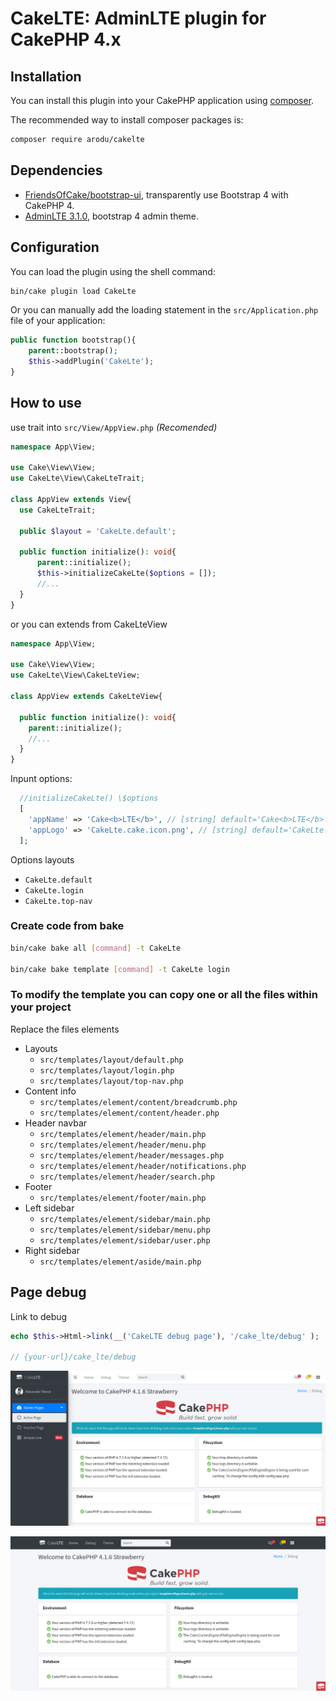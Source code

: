# CakeLTE: AdminLTE plugin for CakePHP 4.x

## Installation

You can install this plugin into your CakePHP application using [composer](https://getcomposer.org).

The recommended way to install composer packages is:

```bash
composer require arodu/cakelte
```

## Dependencies

- [FriendsOfCake/bootstrap-ui](https://github.com/FriendsOfCake/bootstrap-ui), transparently use Bootstrap 4 with CakePHP 4.
- [AdminLTE 3.1.0](https://adminlte.io/), bootstrap 4 admin theme.

## Configuration

You can load the plugin using the shell command:

```bash
bin/cake plugin load CakeLte
```

Or you can manually add the loading statement in the `src/Application.php` file of your application:

```php
public function bootstrap(){
    parent::bootstrap();
    $this->addPlugin('CakeLte');
}
```

## How to use

use trait into `src/View/AppView.php` _(Recomended)_

```php
namespace App\View;

use Cake\View\View;
use CakeLte\View\CakeLteTrait;

class AppView extends View{
  use CakeLteTrait;

  public $layout = 'CakeLte.default';

  public function initialize(): void{
      parent::initialize();
      $this->initializeCakeLte($options = []);
      //...
  }
}
```

or you can extends from CakeLteView

```php
namespace App\View;

use Cake\View\View;
use CakeLte\View\CakeLteView;

class AppView extends CakeLteView{

  public function initialize(): void{
    parent::initialize();
    //...
  }
}
```

Inpunt options:

```php
  //initializeCakeLte() \$options
  [
    'appName' => 'Cake<b>LTE</b>', // [string] default='Cake<b>LTE</b>'
    'appLogo' => 'CakeLte.cake.icon.png', // [string] default='CakeLte.cake.icon.png'
  ];
```

Options layouts

- `CakeLte.default`
- `CakeLte.login`
- `CakeLte.top-nav`

### Create code from bake

```bash
bin/cake bake all [command] -t CakeLte

bin/cake bake template [command] -t CakeLte login
```

### To modify the template you can copy one or all the files within your project

Replace the files elements

- Layouts
  - `src/templates/layout/default.php`
  - `src/templates/layout/login.php`
  - `src/templates/layout/top-nav.php`
- Content info
  - `src/templates/element/content/breadcrumb.php`
  - `src/templates/element/content/header.php`
- Header navbar
  - `src/templates/element/header/main.php`
  - `src/templates/element/header/menu.php`
  - `src/templates/element/header/messages.php`
  - `src/templates/element/header/notifications.php`
  - `src/templates/element/header/search.php`
- Footer
  - `src/templates/element/footer/main.php`
- Left sidebar
  - `src/templates/element/sidebar/main.php`
  - `src/templates/element/sidebar/menu.php`
  - `src/templates/element/sidebar/user.php`
- Right sidebar
  - `src/templates/element/aside/main.php`

## Page debug

Link to debug

```php
echo $this->Html->link(__('CakeLTE debug page'), '/cake_lte/debug' );

// {your-url}/cake_lte/debug
```

![Page Debug with starter layout](docs/page-debug_default.png)

![Page Debug with top-nav layour](docs/page-debug_top-nav.png)
